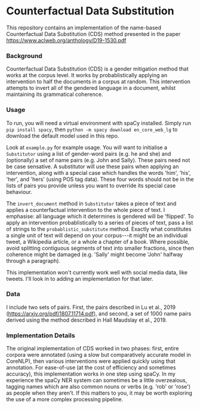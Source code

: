 # Counterfactual Data Substitution

This repository contains an implementation of 
the name-based Counterfactual Data Substitution (CDS) method presented in the paper https://www.aclweb.org/anthology/D19-1530.pdf

### Background

Counterfactual Data Substitution (CDS) is a gender mitigation method that works at the corpus level. 
It works by probablistically applying an intervention to half the documents in a corpus at random.
This intervention attempts to invert all of the gendered language in a document, whilst maintaining its grammatical coherence.

### Usage

To run, you will need a virtual environment with spaCy installed. Simply run `pip install spacy`, 
then `python -m spacy download en_core_web_lg` to download the default model used in this repo.

Look at `example.py` for example usage.
You will want to initialise a `Substitutor` using a list of gender-word pairs (e.g. he and she) and (optionally) a set of name pairs (e.g. John and Sally). These pairs need not be case sensative.
A substitutor will use these pairs when applying an intervention, along with a special case which handles the words 'him', 'his', 'her', and 'hers' (using POS tag data). 
These four words should not be in the lists of pairs you provide unless you 
want to override its special case behaviour.

The `invert_document` method in `Substitutor` takes a piece of text
and applies a counterfactual intervention to the whole piece of text. I emphasise: all language which it determines is gendered will be 'flipped'.
To apply an intervention probablistically to a series of pieces of text, pass a list of strings to the `probablistic_substitute` method. 
Exactly what constitutes a single unit of text will depend on your corpus---it might be an individual tweet, a Wikipedia article, or a whole a chapter of a book. Where possible, 
avoid splitting contiguous segments of text into smaller fractions, since then coherence might be damaged (e.g. 'Sally' might become 'John' halfway through a paragraph). 

This implementation won't currently work well with social media data, like tweets. I'll look in to adding an implementation for that later.

### Data

I include two sets of pairs. First, the pairs described in Lu et al., 2019 (https://arxiv.org/pdf/1807.11714.pdf), and second, a set of 1000 name pairs 
derived using the method described in Hall Maudslay et al., 2019.

### Implementation Details

The original implementation of CDS worked in two phases:
first, entire corpora were annotated (using a slow but comparatively accurate model in CoreNLP),
then various interventions were applied quickly using that annotation. For ease-of-use (at the cost of efficiency and sometimes accuracy), this
implementation works in one step using spaCy. In my experience the spaCy NER system can sometimes be a little overzealous, tagging names which are also common nouns or verbs (e.g. 'rob' or 'rose') as people when they aren't.
If this matters to you, it may be worth exploring the use of a more complex processing pipeline.
